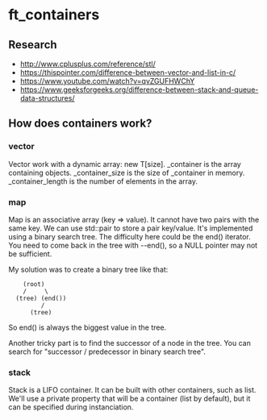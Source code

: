 # ft_containers
## Research
- http://www.cplusplus.com/reference/stl/
- https://thispointer.com/difference-between-vector-and-list-in-c/
- https://www.youtube.com/watch?v=qvZGUFHWChY
- https://www.geeksforgeeks.org/difference-between-stack-and-queue-data-structures/


## How does containers work?

### vector
Vector work with a dynamic array: new T[size].
_container is the array containing objects.
_container_size is the size of _container in memory.
_container_length is the number of elements in the array.

### map
Map is an associative array (key => value). It cannot have two pairs with the same key.
We can use std::pair to store a pair key/value.
It's implemented using a binary search tree.
The difficulty here could be the end() iterator. You need to come back in the tree with --end(), so a NULL pointer may not be sufficient.

My solution was to create a binary tree like that:
```
    (root)
    /     \
  (tree) (end())
         /
      (tree)
```
So end() is always the biggest value in the tree.

Another tricky part is to find the successor of a node in the tree.
You can search for "successor / predecessor in binary search tree".

### stack
Stack is a LIFO container. It can be built with other containers, such as list.
We'll use a private property that will be a container (list by default), but it can be specified during instanciation.
